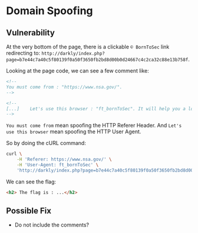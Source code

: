 # Domain Spoofing

## Vulnerability

At the very bottom of the page, there is a clickable `© BornToSec` link redirecting to: `http://darkly/index.php?page=b7e44c7a40c5f80139f0a50f3650fb2bd8d00b0d24667c4c2ca32c88e13b758f`.

Looking at the page code, we can see a few comment like:
```html
<!--
You must come from : "https://www.nsa.gov/".
-->

<!--
[...]    Let's use this browser : "ft_bornToSec". It will help you a lot.
-->
```

`You must come from` mean spoofing the HTTP Referer Header.
And `Let's use this browser` mean spoofing the HTTP User Agent.

So by doing the cURL command:
```bash
curl \
    -H 'Referer: https://www.nsa.gov/' \
    -H 'User-Agent: ft_bornToSec' \
    'http://darkly/index.php?page=b7e44c7a40c5f80139f0a50f3650fb2bd8d00b0d24667c4c2ca32c88e13b758f'
```

We can see the flag:
```html
<h2> The flag is : ...</h2>
```

## Possible Fix

- Do not include the comments?
